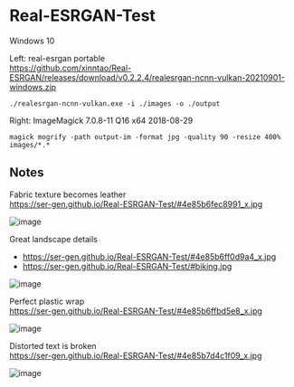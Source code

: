 # Real-ESRGAN-Test

Windows 10

Left: real-esrgan portable  
https://github.com/xinntao/Real-ESRGAN/releases/download/v0.2.2.4/realesrgan-ncnn-vulkan-20210901-windows.zip
```
./realesrgan-ncnn-vulkan.exe -i ./images -o ./output
```

Right: ImageMagick 7.0.8-11 Q16 x64 2018-08-29
```
magick mogrify -path output-im -format jpg -quality 90 -resize 400% images/*.*
```

## Notes

Fabric texture becomes leather  
https://ser-gen.github.io/Real-ESRGAN-Test/#4e85b6fec8991_x.jpg

![image](https://user-images.githubusercontent.com/1856145/140294240-2aff84ae-a256-48e6-9eb1-37e96f6780bd.png)

Great landscape details
* https://ser-gen.github.io/Real-ESRGAN-Test/#4e85b6ff0d9a4_x.jpg
* https://ser-gen.github.io/Real-ESRGAN-Test/#biking.jpg

![image](https://user-images.githubusercontent.com/1856145/140305862-2cc39472-066f-4a98-8913-c58c673c8125.png)

Perfect plastic wrap  
https://ser-gen.github.io/Real-ESRGAN-Test/#4e85b6ffbd5e8_x.jpg

![image](https://user-images.githubusercontent.com/1856145/140306267-a75f7d86-5a3e-453d-98ea-52ca0a3140e1.png)

Distorted text is broken  
https://ser-gen.github.io/Real-ESRGAN-Test/#4e85b7d4c1f09_x.jpg

![image](https://user-images.githubusercontent.com/1856145/140306621-fa9ff2e4-8e90-4f63-82dd-2c23a6dfd63e.png)
